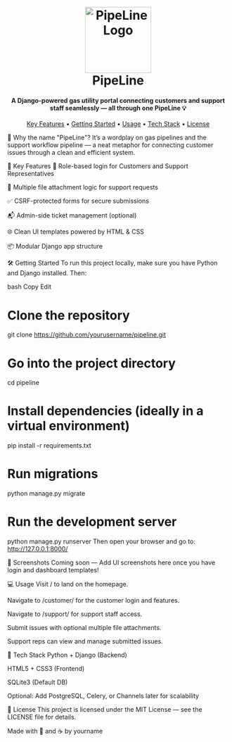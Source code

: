 <h1 align="center"> <br> <img src="C:\Users\varda\Desktop\PipeLine.png" alt="PipeLine Logo" width="150"> <br> PipeLine <br> </h1> <h4 align="center">A Django-powered gas utility portal connecting customers and support staff seamlessly — all through one PipeLine 💡</h4> <p align="center"> <a href="#key-features">Key Features</a> • <a href="#getting-started">Getting Started</a> • <a href="#usage">Usage</a> • <a href="#tech-stack">Tech Stack</a> • <a href="#license">License</a> </p>
📌 Why the name "PipeLine"?
It’s a wordplay on gas pipelines and the support workflow pipeline — a neat metaphor for connecting customer issues through a clean and efficient system.

🚀 Key Features
🔐 Role-based login for Customers and Support Representatives

📄 Multiple file attachment logic for support requests

✅ CSRF-protected forms for secure submissions

📬 Admin-side ticket management (optional)

🌐 Clean UI templates powered by HTML & CSS

📦 Modular Django app structure

🛠 Getting Started
To run this project locally, make sure you have Python and Django installed. Then:

bash
Copy
Edit
# Clone the repository
git clone https://github.com/yourusername/pipeline.git

# Go into the project directory
cd pipeline

# Install dependencies (ideally in a virtual environment)
pip install -r requirements.txt

# Run migrations
python manage.py migrate

# Run the development server
python manage.py runserver
Then open your browser and go to:
http://127.0.0.1:8000/

📸 Screenshots
Coming soon — Add UI screenshots here once you have login and dashboard templates!

💻 Usage
Visit / to land on the homepage.

Navigate to /customer/ for the customer login and features.

Navigate to /support/ for support staff access.

Submit issues with optional multiple file attachments.

Support reps can view and manage submitted issues.

🧰 Tech Stack
Python + Django (Backend)

HTML5 + CSS3 (Frontend)

SQLite3 (Default DB)

Optional: Add PostgreSQL, Celery, or Channels later for scalability

📄 License
This project is licensed under the MIT License — see the LICENSE file for details.

Made with 🧠 and ☕ by yourname
